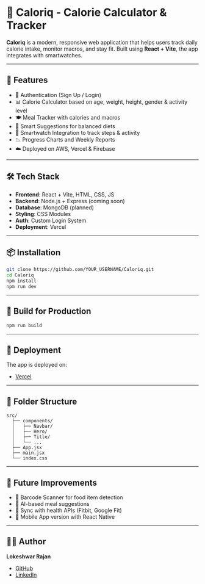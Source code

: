 # 🥗 Caloriq - Calorie Calculator & Tracker

**Caloriq** is a modern, responsive web application that helps users track daily calorie intake, monitor macros, and stay fit. Built using **React + Vite**, the app integrates with smartwatches.

---

## 🚀 Features

- 🔐 Authentication (Sign Up / Login)
- 📊 Calorie Calculator based on age, weight, height, gender & activity level
- 🍽️ Meal Tracker with calories and macros
- 🧠 Smart Suggestions for balanced diets
- 📱 Smartwatch Integration to track steps & activity
- 📉 Progress Charts and Weekly Reports
- ☁️ Deployed on AWS, Vercel & Firebase

---

## 🛠 Tech Stack

- **Frontend**: React + Vite, HTML, CSS, JS
- **Backend**: Node.js + Express (coming soon)
- **Database**: MongoDB (planned)
- **Styling**: CSS Modules
- **Auth**: Custom Login System
- **Deployment**: Vercel

---

## 📦 Installation

```bash
git clone https://github.com/YOUR_USERNAME/Caloriq.git
cd Caloriq
npm install
npm run dev
```

---

## 🧱 Build for Production

```bash
npm run build
```

---

## 📡 Deployment

The app is deployed on:

- [Vercel](https://caloriq-blush.vercel.app/)
  
---

## 🧭 Folder Structure

```
src/
  ├── components/
  │   ├── Navbar/
  │   ├── Hero/
  │   ├── Title/
  │   └── ...
  ├── App.jsx
  ├── main.jsx
  └── index.css
```

---

## 🧠 Future Improvements

- 🧾 Barcode Scanner for food item detection
- 🤖 AI-based meal suggestions
- 🔄 Sync with health APIs (Fitbit, Google Fit)
- 📱 Mobile App version with React Native

---


## 👨‍💻 Author

**Lokeshwar Rajan**

- [GitHub](https://github.com/Lokeshwar-Rajan)
- [LinkedIn](https://linkedin.com/in/lokeshwar-rajan)
